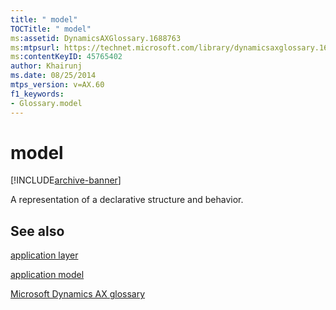 ```yaml
---
title: " model"
TOCTitle: " model"
ms:assetid: DynamicsAXGlossary.1688763
ms:mtpsurl: https://technet.microsoft.com/library/dynamicsaxglossary.1688763(v=AX.60)
ms:contentKeyID: 45765402
author: Khairunj
ms.date: 08/25/2014
mtps_version: v=AX.60
f1_keywords:
- Glossary.model
---
```


# model


[!INCLUDE[archive-banner](includes/archive-banner.md)]

A representation of a declarative structure and behavior.

## See also

[application layer](application-layer.md)

[application model](application-model.md)

[Microsoft Dynamics AX glossary](glossary/microsoft-dynamics-ax-glossary.md)

  



